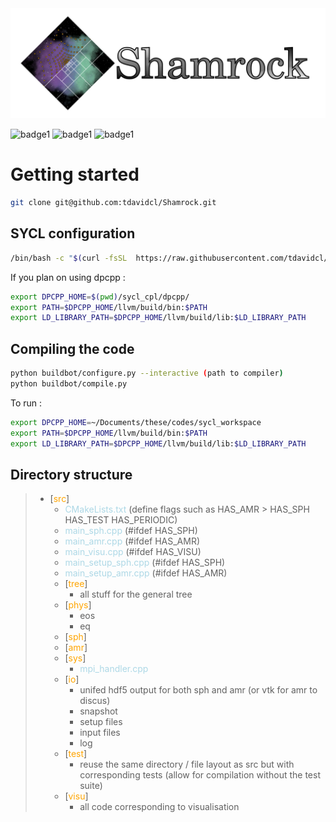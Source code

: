 <picture>
  <source media="(prefers-color-scheme: dark)" srcset="doc/logosham.png"  width="600">
  <img alt="text" src="doc/logosham_white.png" width="600">
</picture>

![badge1](https://github.com/tdavidcl/Shamrock/actions/workflows/copyright.yml/badge.svg?branch=main)
![badge1](https://github.com/tdavidcl/Shamrock/actions/workflows/pragma_check.yml/badge.svg?branch=main)
![badge1](https://github.com/tdavidcl/Shamrock/actions/workflows/opensycl_ci.yml/badge.svg?branch=main)

# Getting started

```bash
git clone git@github.com:tdavidcl/Shamrock.git
```

## SYCL configuration

```bash
/bin/bash -c "$(curl -fsSL  https://raw.githubusercontent.com/tdavidcl/sycl-setup-script/main/setup_sycl.sh)"
```

If you plan on using dpcpp : 

```bash
export DPCPP_HOME=$(pwd)/sycl_cpl/dpcpp/
export PATH=$DPCPP_HOME/llvm/build/bin:$PATH
export LD_LIBRARY_PATH=$DPCPP_HOME/llvm/build/lib:$LD_LIBRARY_PATH
```

## Compiling the code

```bash
python buildbot/configure.py --interactive (path to compiler)
python buildbot/compile.py
```

To run : 
```bash
export DPCPP_HOME=~/Documents/these/codes/sycl_workspace
export PATH=$DPCPP_HOME/llvm/build/bin:$PATH
export LD_LIBRARY_PATH=$DPCPP_HOME/llvm/build/lib:$LD_LIBRARY_PATH
```


## Directory structure


>- [<span style="color:orange">src</span>]
>    - <span style="color:lightblue">CMakeLists.txt</span> (define flags such as HAS_AMR >
HAS_SPH HAS_TEST HAS_PERIODIC)
>    - <span style="color:lightblue">main_sph.cpp</span> (#ifdef HAS_SPH)
>    - <span style="color:lightblue">main_amr.cpp</span> (#ifdef HAS_AMR)
>    - <span style="color:lightblue">main_visu.cpp</span> (#ifdef HAS_VISU)
>    - <span style="color:lightblue">main_setup_sph.cpp</span> (#ifdef HAS_SPH)
>    - <span style="color:lightblue">main_setup_amr.cpp</span> (#ifdef HAS_AMR)
>    - [<span style="color:orange">tree</span>]
>        - all stuff for the general tree
>    - [<span style="color:orange">phys</span>]
>        - eos
>        - eq
>    - [<span style="color:orange">sph</span>]
>    - [<span style="color:orange">amr</span>]
>    - [<span style="color:orange">sys</span>]
>        - <span style="color:lightblue">mpi_handler.cpp</span>
>    - [<span style="color:orange">io</span>]
>        - unifed hdf5 output for both sph and amr (or vtk for amr to discus)
>        - snapshot
>        - setup files
>        - input files
>        - log
>    - [<span style="color:orange">test</span>]
>        - reuse the same directory / file layout as src but with corresponding tests 
>            (allow for compilation without the test suite)
>    - [<span style="color:orange">visu</span>]
>        - all code corresponding to visualisation



